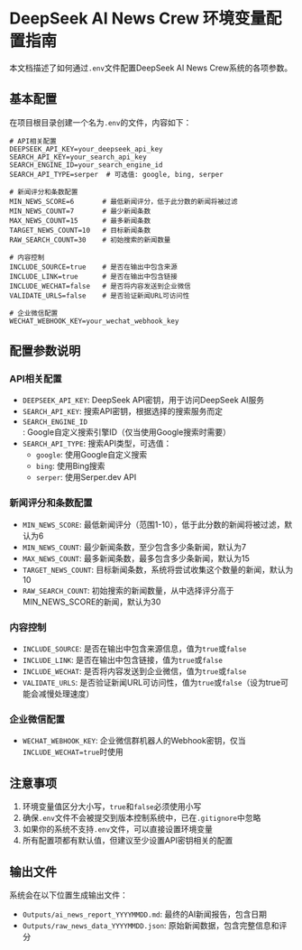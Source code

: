 # DeepSeek AI News Crew 环境变量配置指南

本文档描述了如何通过`.env`文件配置DeepSeek AI News Crew系统的各项参数。

## 基本配置

在项目根目录创建一个名为`.env`的文件，内容如下：

```
# API相关配置
DEEPSEEK_API_KEY=your_deepseek_api_key
SEARCH_API_KEY=your_search_api_key
SEARCH_ENGINE_ID=your_search_engine_id
SEARCH_API_TYPE=serper  # 可选值: google, bing, serper

# 新闻评分和条数配置
MIN_NEWS_SCORE=6       # 最低新闻评分，低于此分数的新闻将被过滤
MIN_NEWS_COUNT=7       # 最少新闻条数
MAX_NEWS_COUNT=15      # 最多新闻条数
TARGET_NEWS_COUNT=10   # 目标新闻条数
RAW_SEARCH_COUNT=30    # 初始搜索的新闻数量

# 内容控制
INCLUDE_SOURCE=true    # 是否在输出中包含来源
INCLUDE_LINK=true      # 是否在输出中包含链接
INCLUDE_WECHAT=false   # 是否将内容发送到企业微信
VALIDATE_URLS=false    # 是否验证新闻URL可访问性

# 企业微信配置
WECHAT_WEBHOOK_KEY=your_wechat_webhook_key
```

## 配置参数说明

### API相关配置

- `DEEPSEEK_API_KEY`: DeepSeek API密钥，用于访问DeepSeek AI服务
- `SEARCH_API_KEY`: 搜索API密钥，根据选择的搜索服务而定
- `SEARCH_ENGINE_ID`: Google自定义搜索引擎ID（仅当使用Google搜索时需要）
- `SEARCH_API_TYPE`: 搜索API类型，可选值：
  - `google`: 使用Google自定义搜索
  - `bing`: 使用Bing搜索
  - `serper`: 使用Serper.dev API

### 新闻评分和条数配置

- `MIN_NEWS_SCORE`: 最低新闻评分（范围1-10），低于此分数的新闻将被过滤，默认为6
- `MIN_NEWS_COUNT`: 最少新闻条数，至少包含多少条新闻，默认为7
- `MAX_NEWS_COUNT`: 最多新闻条数，最多包含多少条新闻，默认为15
- `TARGET_NEWS_COUNT`: 目标新闻条数，系统将尝试收集这个数量的新闻，默认为10
- `RAW_SEARCH_COUNT`: 初始搜索的新闻数量，从中选择评分高于MIN_NEWS_SCORE的新闻，默认为30

### 内容控制

- `INCLUDE_SOURCE`: 是否在输出中包含来源信息，值为`true`或`false`
- `INCLUDE_LINK`: 是否在输出中包含链接，值为`true`或`false`
- `INCLUDE_WECHAT`: 是否将内容发送到企业微信，值为`true`或`false`
- `VALIDATE_URLS`: 是否验证新闻URL可访问性，值为`true`或`false`（设为true可能会减慢处理速度）

### 企业微信配置

- `WECHAT_WEBHOOK_KEY`: 企业微信群机器人的Webhook密钥，仅当`INCLUDE_WECHAT=true`时使用

## 注意事项

1. 环境变量值区分大小写，`true`和`false`必须使用小写
2. 确保`.env`文件不会被提交到版本控制系统中，已在`.gitignore`中忽略
3. 如果你的系统不支持`.env`文件，可以直接设置环境变量
4. 所有配置项都有默认值，但建议至少设置API密钥相关的配置

## 输出文件

系统会在以下位置生成输出文件：

- `Outputs/ai_news_report_YYYYMMDD.md`: 最终的AI新闻报告，包含日期
- `Outputs/raw_news_data_YYYYMMDD.json`: 原始新闻数据，包含完整信息和评分